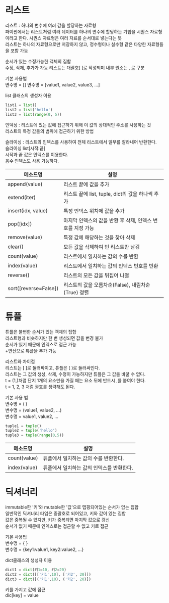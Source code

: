# 리스트
리스트 : 하나의 변수에 여러 값을 할당하는 자료형  
파이썬에서는 리스트처럼 여러 데이터를 하나의 변수에 할당하는 기법을 시퀀스 자료형이라고 한다. 시퀀스 자료형은 여러 자료를 순서대로 넣는다는 뜻  
리스트는 하나의 자료형으로만 저장하지 않고, 정수형이나 실수형 같은 다양한 자료형들을 포함 가능  


순서가 있는 수정가능한 객체의 집합  
수정, 삭제, 추가가 가능
리스트는 대괄호[ ]로 작성되며 내부 원소는 , 로 구분  

기본 사용법  
변수명 = []
변수명 = [value1, value2, value3, ...]

list 클래스의 생성자 이용  
```python
list1 = list()
list2 = list('hello')
list3 = list(range(0, 5))
```

인덱싱 : 리스트에 있는 값에 접근하기 위해 이 값의 상대적인 주소를 사용하는 것  
리스트의 특정 값들의 범위에 접근하기 위한 방법  



슬라이싱 : 리스트의 인덱스를 사용하여 전체 리스트에서 일부를 잘라내어 반환한다.  
슬라이싱 list[시작:끝]  
시작과 끝 값은 인덱스를 이용한다.  
음수 인덱스도 사용 가능하다.  

메소드명|설명
-|-
append(value)|리스트 끝에 값을 추가
extend(iter)|리스트 끝에 list, tuple, dict의 값을 하나씩 추가
insert(idx, value)|특정 인덱스 위치에 값을 추가
pop([idx])|마지막 인덱스의 값을 반환 후 삭제, 인덱스 번호를 지정 가능
remove(value)|특정 값에 해당하는 것을 찾아 삭제
clear()|모든 값을 삭제하여 빈 리스트만 남김
count(value)|리스트에서 일치하는 값의 수를 반환
index(value)|리스트에서 일치하는 값의 인덱스 번호를 반환
reverse()|리스트의 모든 값을 뒤집어 나열
sort([reverse=False])|리스트의 값을 오름차순(False), 내림차순 (True) 정렬


# 튜플
튜플은 불변한 순서가 있는 객체의 집합  
리스트형과 비슷하지만 한 번 생성되면 값을 변경 불가  
순서가 있기 때문에 인덱스로 접근 가능  
+연산으로 튜플을 추가 가능  


리스트와 차이점  
리스트는 [ ]로 둘러싸이고, 튜플은 ( )로 둘러싸인다.  
리스트는 그 값의 생성, 삭제, 수정이 가능하지만 튜플은 그 값을 바꿀 수 없다.  
t = (1,)처럼 단지 1개의 요소만을 가질 때는 요소 뒤에 반드시 ,를 붙여야 한다.  
t = 1, 2, 3 처럼 괄호를 생략해도 된다.  

기본 사용 법  
변수명 = ( )  
변수명 = (value1, value2, ...)  
변수명 = value1, value2, ...  


```python
tuple1 = tuple()
tuple2 = tuple('hello')
tuple3 = tuple(range(0,5))
```

메소드명|설명
-|-
count(value)|튜플에서 일치하는 값의 수를 반환한다.
index(value)|튜플에서 일치하는 값의 인덱스를 반환한다.


# 딕셔너리
immutable한 '키'와 mutable한 '값'으로 맵핑되어있는 순서가 없는 집합  
일반적인 딕셔너리 타입은 중괄호로 되어있고, 키와 값이 있는 집합  
값은 중복될 수 있지만, 키가 중복되면 마지막 값으로 갱신  
순서가 없기 때문에 인덱스로는 접근할 수 없고 키로 접근  


기본 사용법  
변수명 = { }  
변수명 = {key1:value1, key2:value2, ...}  


dict클래스의 생성자 이용  
```python
dict1 = dict(키1=10, 키2=20)
dict2 = dict([['키1',10], ['키2', 20]])
dict3 = dict([('키1',10), ('키2', 20)])
```
키를 가지고 값에 접근  
dic[key] = value